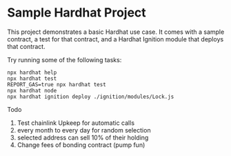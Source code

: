 # Sample Hardhat Project

This project demonstrates a basic Hardhat use case. It comes with a sample contract, a test for that contract, and a Hardhat Ignition module that deploys that contract.

Try running some of the following tasks:

```shell
npx hardhat help
npx hardhat test
REPORT_GAS=true npx hardhat test
npx hardhat node
npx hardhat ignition deploy ./ignition/modules/Lock.js
```

Todo
1) Test chainlink Upkeep for automatic calls 
2) every month to every day for random selection
3) selected address can sell 10% of their holding
4) Change fees of bonding contract (pump fun)
